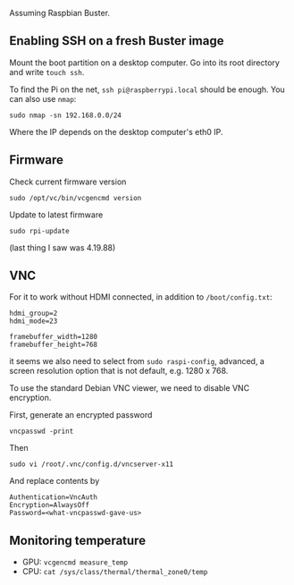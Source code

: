 Assuming Raspbian Buster.

## Enabling SSH on a fresh Buster image

Mount the boot partition on a desktop computer. Go into its root directory and write `touch ssh`.

To find the Pi on the net, `ssh pi@raspberrypi.local` should be enough. You can also use `nmap`:

    sudo nmap -sn 192.168.0.0/24

Where the IP depends on the desktop computer's eth0 IP.

## Firmware

Check current firmware version

    sudo /opt/vc/bin/vcgencmd version

Update to latest firmware

    sudo rpi-update

(last thing I saw was 4.19.88)

## VNC

For it to work without HDMI connected, in addition to `/boot/config.txt`:

    hdmi_group=2
    hdmi_mode=23 
    
    framebuffer_width=1280
    framebuffer_height=768

it seems we also need to select from `sudo raspi-config`, advanced, a screen resolution option that is not default, e.g. 1280 x 768.

To use the standard Debian VNC viewer, we need to disable VNC encryption.

First, generate an encrypted password

    vncpasswd -print

Then

    sudo vi /root/.vnc/config.d/vncserver-x11

And replace contents by

    Authentication=VncAuth
    Encryption=AlwaysOff
    Password=<what-vncpasswd-gave-us>

## Monitoring temperature

- GPU: `vcgencmd measure_temp`
- CPU: `cat /sys/class/thermal/thermal_zone0/temp`
